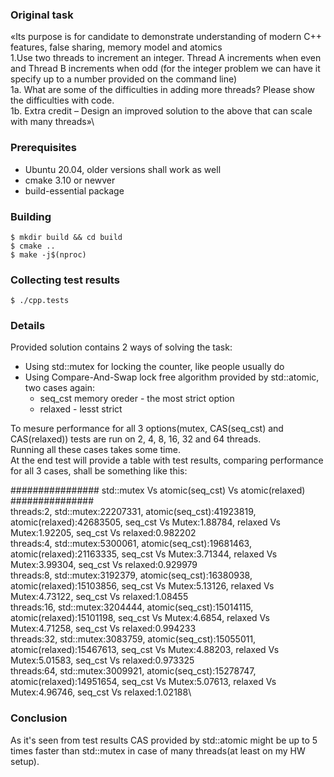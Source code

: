 ### Original task
«Its purpose is for candidate to demonstrate understanding of modern C++ features, false sharing, memory model and atomics\
1.Use two threads to increment an integer. Thread A increments when even and Thread B increments when odd (for the integer problem we can have it specify up to a number provided on the command line)\
1a. What are some of the difficulties in adding more threads? Please show the difficulties with code.\
1b. Extra credit – Design an improved solution to the above that can scale with many threads»\

### Prerequisites
* Ubuntu 20.04, older versions shall work as well
* cmake 3.10 or newver
* build-essential package

### Building
```
$ mkdir build && cd build
$ cmake ..
$ make -j$(nproc)
```

### Collecting test results
```
$ ./cpp.tests
```

### Details
Provided solution contains 2 ways of solving the task:
* Using std::mutex for locking the counter, like people usually do
* Using Compare-And-Swap lock free algorithm provided by std::atomic, two cases again:
  * seq_cst memory oreder - the most strict option
  * relaxed - lesst strict

To mesure performance for all 3 options(mutex, CAS(seq_cst) and CAS(relaxed)) tests are run on 2, 4, 8, 16, 32 and 64 threads.\
Running all these cases takes some time.\
At the end test will provide a table with test results, comparing performance for all 3 cases, shall be something like this:

################ std::mutex Vs atomic(seq_cst) Vs atomic(relaxed) ###############\
threads:2, std::mutex:22207331, atomic(seq_cst):41923819, atomic(relaxed):42683505, seq_cst Vs Mutex:1.88784, relaxed Vs Mutex:1.92205, seq_cst Vs relaxed:0.982202\
threads:4, std::mutex:5300061, atomic(seq_cst):19681463, atomic(relaxed):21163335, seq_cst Vs Mutex:3.71344, relaxed Vs Mutex:3.99304, seq_cst Vs relaxed:0.929979\
threads:8, std::mutex:3192379, atomic(seq_cst):16380938, atomic(relaxed):15103856, seq_cst Vs Mutex:5.13126, relaxed Vs Mutex:4.73122, seq_cst Vs relaxed:1.08455\
threads:16, std::mutex:3204444, atomic(seq_cst):15014115, atomic(relaxed):15101198, seq_cst Vs Mutex:4.6854, relaxed Vs Mutex:4.71258, seq_cst Vs relaxed:0.994233\
threads:32, std::mutex:3083759, atomic(seq_cst):15055011, atomic(relaxed):15467613, seq_cst Vs Mutex:4.88203, relaxed Vs Mutex:5.01583, seq_cst Vs relaxed:0.973325\
threads:64, std::mutex:3009921, atomic(seq_cst):15278747, atomic(relaxed):14951654, seq_cst Vs Mutex:5.07613, relaxed Vs Mutex:4.96746, seq_cst Vs relaxed:1.02188\

### Conclusion
As it's seen from test results CAS provided by std::atomic might be up to 5 times faster than std::mutex in case of many threads(at least on my HW setup).
